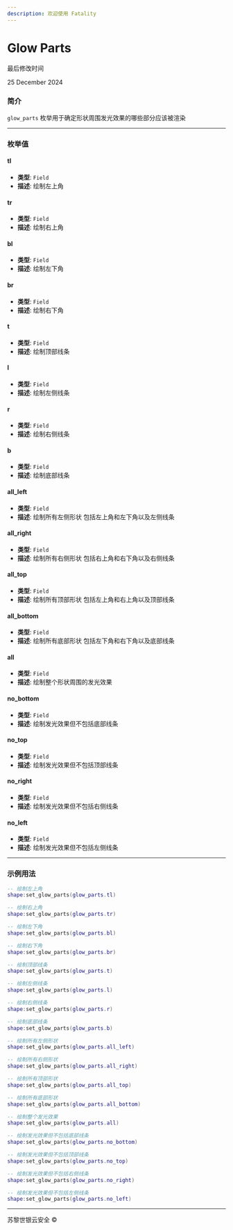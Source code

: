 ```yaml
---
description: 欢迎使用 Fatality
---
```


# Glow Parts

最后修改时间

25 December 2024

### 简介

`glow_parts` 枚举用于确定形状周围发光效果的哪些部分应该被渲染

***

### 枚举值

#### tl

* **类型**: `Field`
* **描述**: 绘制左上角

#### tr

* **类型**: `Field`
* **描述**: 绘制右上角

#### bl

* **类型**: `Field`
* **描述**: 绘制左下角

#### br

* **类型**: `Field`
* **描述**: 绘制右下角

#### t

* **类型**: `Field`
* **描述**: 绘制顶部线条

#### l

* **类型**: `Field`
* **描述**: 绘制左侧线条

#### r

* **类型**: `Field`
* **描述**: 绘制右侧线条

#### b

* **类型**: `Field`
* **描述**: 绘制底部线条

#### all\_left

* **类型**: `Field`
* **描述**: 绘制所有左侧形状 包括左上角和左下角以及左侧线条

#### all\_right

* **类型**: `Field`
* **描述**: 绘制所有右侧形状 包括右上角和右下角以及右侧线条

#### all\_top

* **类型**: `Field`
* **描述**: 绘制所有顶部形状 包括左上角和右上角以及顶部线条

#### all\_bottom

* **类型**: `Field`
* **描述**: 绘制所有底部形状 包括左下角和右下角以及底部线条

#### all

* **类型**: `Field`
* **描述**: 绘制整个形状周围的发光效果

#### no\_bottom

* **类型**: `Field`
* **描述**: 绘制发光效果但不包括底部线条

#### no\_top

* **类型**: `Field`
* **描述**: 绘制发光效果但不包括顶部线条

#### no\_right

* **类型**: `Field`
* **描述**: 绘制发光效果但不包括右侧线条

#### no\_left

* **类型**: `Field`
* **描述**: 绘制发光效果但不包括左侧线条

***

### 示例用法

```lua
-- 绘制左上角
shape:set_glow_parts(glow_parts.tl)

-- 绘制右上角
shape:set_glow_parts(glow_parts.tr)

-- 绘制左下角
shape:set_glow_parts(glow_parts.bl)

-- 绘制右下角
shape:set_glow_parts(glow_parts.br)

-- 绘制顶部线条
shape:set_glow_parts(glow_parts.t)

-- 绘制左侧线条
shape:set_glow_parts(glow_parts.l)

-- 绘制右侧线条
shape:set_glow_parts(glow_parts.r)

-- 绘制底部线条
shape:set_glow_parts(glow_parts.b)

-- 绘制所有左侧形状
shape:set_glow_parts(glow_parts.all_left)

-- 绘制所有右侧形状
shape:set_glow_parts(glow_parts.all_right)

-- 绘制所有顶部形状
shape:set_glow_parts(glow_parts.all_top)

-- 绘制所有底部形状
shape:set_glow_parts(glow_parts.all_bottom)

-- 绘制整个发光效果
shape:set_glow_parts(glow_parts.all)

-- 绘制发光效果但不包括底部线条
shape:set_glow_parts(glow_parts.no_bottom)

-- 绘制发光效果但不包括顶部线条
shape:set_glow_parts(glow_parts.no_top)

-- 绘制发光效果但不包括右侧线条
shape:set_glow_parts(glow_parts.no_right)

-- 绘制发光效果但不包括左侧线条
shape:set_glow_parts(glow_parts.no_left)
```

***

苏黎世银云安全 ©
